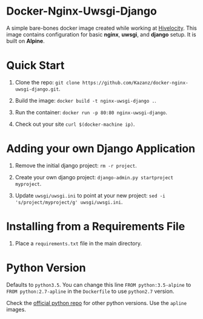 Docker-Nginx-Uwsgi-Django
=========================

A simple bare-bones docker image created while working at [Hivelocity](http://www.hivelocity.net).
This image contains configuration for basic **nginx**, **uwsgi**, and **django** setup.  It is built on **Alpine**.


Quick Start
===========

1. Clone the repo: `git clone https://github.com/Kazanz/docker-nginx-uwsgi-django.git`.

2. Build the image: `docker build -t nginx-uwsgi-django .`.

3. Run the container: `docker run -p 80:80 nginx-uwsgi-django`.

4. Check out your site `curl $(docker-machine ip)`.


Adding your own Django Application
==================================

1. Remove the initial django project: `rm -r project`.

2. Create your own django project: `django-admin.py startproject myproject`. 

3. Update `uwsgi/uwsgi.ini` to point at your new project: `sed -i 's/project/myproject/g' uwsgi/uwsgi.ini`.


Installing from a Requirements File
===================================

1. Place a `requirements.txt` file in the main directory.


Python Version
==============

Defaults to `python3.5`.
You can change this line `FROM python:3.5-alpine` to `FROM python:2.7-apline` in the `Dockerfile` to use `python2.7` version.

Check the [official python repo](https://hub.docker.com/_/python/) for other python versions.  Use the `apline` images.
